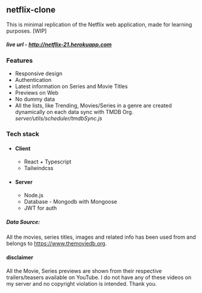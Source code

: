 ## netflix-clone

This is minimal replication of the Netflix web application, made for learning purposes. [WIP]

##### live url - http://netflix-21.herokuapp.com

### Features

- Responsive design
- Authentication
- Latest information on Series and Movie Titles
- Previews on Web
- No dummy data
- All the lists, like Trending, Movies/Series in a genre are created dynamically on each data sync with TMDB Org. _server/utils/scheduler/tmdbSync.js_

### Tech stack

- #### Client
  - React + Typescript
  - Tailwindcss
- #### Server
  - Node.js
  - Database - Mongodb with Mongoose
  - JWT for auth

##### Data Source:

All the movies, series titles, images and related info has been used from and belongs to https://www.themoviedb.org.

#### disclaimer

All the Movie, Series previews are shown from their respective trailers/teasers available on YouTube. I do not have any of these videos on my server and no copyright violation is intended. Thank you.
